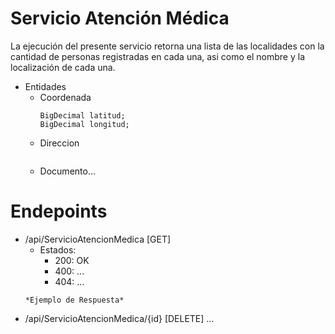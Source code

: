# Servicio Atención Médica
La ejecución del presente servicio retorna una lista de las localidades con la cantidad de personas registradas en cada una, asi como el nombre y la localización de cada una.
* Entidades
  * Coordenada
     ```
     BigDecimal latitud;
     BigDecimal longitud;
     ```
  * Direccion
    ```
    ```
  * Documento...

# Endepoints
* /api/ServicioAtencionMedica [GET]
  * Estados:
    * 200: OK
    * 400: ...
    * 404: ...
  ```
  *Ejemplo de Respuesta*
  ```
* /api/ServicioAtencionMedica/{id} [DELETE] ...
